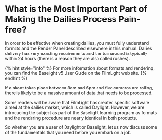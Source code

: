 # What is the Most Important Part of Making the Dailies Process Pain-free?

In order to be effective when creating dailies, you must fully understand formats and the Render Panel described elsewhere in this mahual. Dailies delivery has very exacting requirements and the turnaround is typically within 24 hours \(there is a reason they are also called rushes\).


{% hint style="info" %}
For more information about formats and rendering, you can find the Baselight v5 User Guide on the FilmLight web site.
{% endhint %}

If a shoot takes place between 8am and 6pm and five cameras are rolling, there is likely to be a massive amount of data that needs to be processed.

Some readers will be aware that FilmLight has created specific software aimed at the dailies market, which is called Daylight. However, we are introducing the subject as part of the Baselight learning program as formats and the rendering procedure are nearly identical in both products.

So whether you are a user of Daylight or Baselight, let us now discuss some of the fundamentals that you need before you embark on a job.

